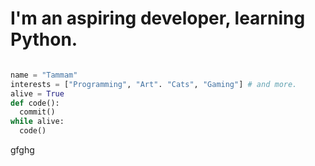 # I'm an aspiring developer, learning Python.

```python

name = "Tammam"
interests = ["Programming", "Art". "Cats", "Gaming"] # and more.
alive = True
def code():
  commit()
while alive:
  code()

```
gfghg

